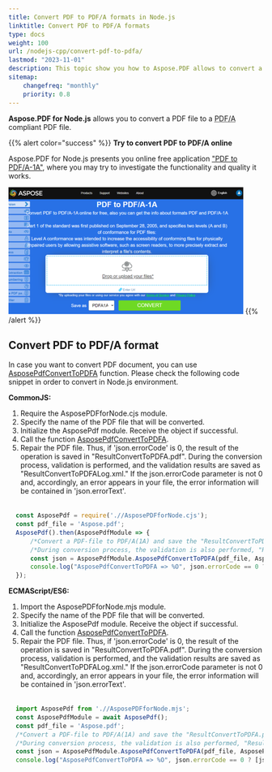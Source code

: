 ```yaml
---
title: Convert PDF to PDF/A formats in Node.js 
linktitle: Convert PDF to PDF/A formats
type: docs
weight: 100
url: /nodejs-cpp/convert-pdf-to-pdfa/
lastmod: "2023-11-01"
description: This topic show you how to Aspose.PDF allows to convert a PDF file to a PDF/A compliant PDF file in the Node.js environment.
sitemap:
    changefreq: "monthly"
    priority: 0.8
---
```


**Aspose.PDF for Node.js** allows you to convert a PDF file to a <abbr title="Portable Document Format / A">PDF/A</abbr> compliant PDF file. 

{{% alert color="success" %}}
**Try to convert PDF to PDF/A online**

Aspose.PDF for Node.js presents you online free application ["PDF to PDF/A-1A"](https://products.aspose.app/pdf/conversion/pdf-to-pdfa1a), where you may try to investigate the functionality and quality it works.

[![Aspose.PDF Convertion PDF to PDF/A with Free App](pdf_to_pdfa.png)](https://products.aspose.app/pdf/conversion/pdf-to-pdfa1a)
{{% /alert %}}


## Convert PDF to PDF/A format

In case you want to convert PDF document, you can use [AsposePdfConvertToPDFA](https://reference.aspose.com/pdf/nodejs-cpp/convert/asposepdfconverttopdfa/) function. 
Please check the following code snippet in order to convert in Node.js environment.

**CommonJS:**

1. Require the AsposePDFforNode.cjs module.
1. Specify the name of the PDF file that will be converted.
1. Initialize the AsposePdf module. Receive the object if successful.
1. Call the function [AsposePdfConvertToPDFA](https://reference.aspose.com/pdf/nodejs-cpp/convert/asposepdfconverttopdfa/).
1. Repair the PDF file. Thus, if 'json.errorCode' is 0, the result of the operation is saved in "ResultConvertToPDFA.pdf". During the conversion process, validation is performed, and the validation results are saved as "ResultConvertToPDFALog.xml." If the json.errorCode parameter is not 0 and, accordingly, an error appears in your file, the error information will be contained in 'json.errorText'.

```js

  const AsposePdf = require('.//AsposePDFforNode.cjs');
  const pdf_file = 'Aspose.pdf';
  AsposePdf().then(AsposePdfModule => {
      /*Convert a PDF-file to PDF/A(1A) and save the "ResultConvertToPDFA.pdf"*/
      /*During conversion process, the validation is also performed, "ResultConvertToPDFA.xml"*/
      const json = AsposePdfModule.AsposePdfConvertToPDFA(pdf_file, AsposePdfModule.PdfFormat.PDF_A_1A, "ResultConvertToPDFA.pdf", "ResultConvertToPDFALog.xml");
      console.log("AsposePdfConvertToPDFA => %O", json.errorCode == 0 ? [json.fileNameResult, json.fileNameLogResult] : json.errorText);
  });
```

**ECMAScript/ES6:**

1. Import the AsposePDFforNode.mjs module.
1. Specify the name of the PDF file that will be converted.
1. Initialize the AsposePdf module. Receive the object if successful.
1. Call the function [AsposePdfConvertToPDFA](https://reference.aspose.com/pdf/nodejs-cpp/convert/asposepdfconverttopdfa/).
1. Repair the PDF file. Thus, if 'json.errorCode' is 0, the result of the operation is saved in "ResultConvertToPDFA.pdf". During the conversion process, validation is performed, and the validation results are saved as "ResultConvertToPDFALog.xml." If the json.errorCode parameter is not 0 and, accordingly, an error appears in your file, the error information will be contained in 'json.errorText'.

```js

  import AsposePdf from './/AsposePDFforNode.mjs';
  const AsposePdfModule = await AsposePdf();
  const pdf_file = 'Aspose.pdf';
  /*Convert a PDF-file to PDF/A(1A) and save the "ResultConvertToPDFA.pdf"*/
  /*During conversion process, the validation is also performed, "ResultConvertToPDFA.xml"*/
  const json = AsposePdfModule.AsposePdfConvertToPDFA(pdf_file, AsposePdfModule.PdfFormat.PDF_A_1A, "ResultConvertToPDFA.pdf", "ResultConvertToPDFALog.xml");
  console.log("AsposePdfConvertToPDFA => %O", json.errorCode == 0 ? [json.fileNameResult, json.fileNameLogResult] : json.errorText);
```





